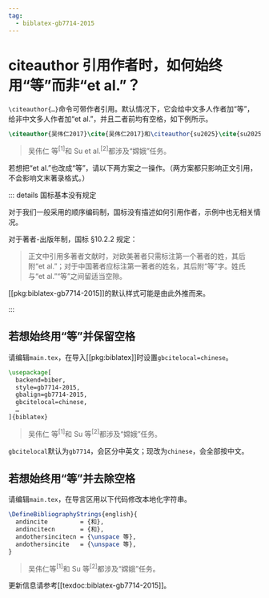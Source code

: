 ```yaml
---
tag:
  - biblatex-gb7714-2015
---
```


# citeauthor 引用作者时，如何始终用“等”而非“et al.”？

`\citeauthor{…}`命令可带作者引用。默认情况下，它会给中文多人作者加“等”，给非中文多人作者加“et al.”，并且二者前均有空格，如下例所示。

```latex
\citeauthor{吴伟仁2017}\cite{吴伟仁2017}和\citeauthor{su2025}\cite{su2025}都研究“嫦娥”任务。
```

> 吴伟仁 等<sup>[1]</sup>和 Su et al.<sup>[2]</sup>都涉及“嫦娥”任务。

若想把“et al.”也改成“等”，请以下两方案之一操作。（两方案都只影响正文引用，不会影响文末著录格式。）

::: details 国标基本没有规定

对于我们一般采用的顺序编码制，国标没有描述如何引用作者，示例中也无相关情况。

对于著者-出版年制，国标 §10.2.2 规定：

> 正文中引用多著者文献时，对欧美著者只需标注第一个著者的姓，其后附“et al.”；对于中国著者应标注第一著者的姓名，其后附“等”字。姓氏与“et al.”“等”之间留适当空隙。

[[pkg:biblatex-gb7714-2015]]的默认样式可能是由此外推而来。

:::

## 若想始终用“等”并保留空格

请编辑`main.tex`，在导入[[pkg:biblatex]]时设置`gbcitelocal=chinese`。

```latex {5}
\usepackage[
  backend=biber,
  style=gb7714-2015,
  gbalign=gb7714-2015,
  gbcitelocal=chinese,
  …
]{biblatex}
```

> 吴伟仁 等<sup>[1]</sup>和 Su 等<sup>[2]</sup>都涉及“嫦娥”任务。

`gbcitelocal`默认为`gb7714`，会区分中英文；现改为`chinese`，会全部按中文。

## 若想始终用“等”并去除空格

请编辑`main.tex`，在导言区用以下代码修改本地化字符串。

```latex
\DefineBibliographyStrings{english}{
  andincite         = {和},
  andincitecn       = {和},
  andothersincitecn = {\unspace 等},
  andothersincite   = {\unspace 等},
}
```

> 吴伟仁等<sup>[1]</sup>和 Su 等<sup>[2]</sup>都涉及“嫦娥”任务。

更新信息请参考[[texdoc:biblatex-gb7714-2015]]。
